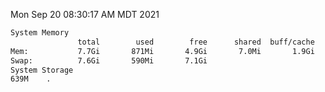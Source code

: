 Mon Sep 20 08:30:17 AM MDT 2021
```bash
System Memory
               total        used        free      shared  buff/cache   available
Mem:           7.7Gi       871Mi       4.9Gi       7.0Mi       1.9Gi       6.5Gi
Swap:          7.6Gi       590Mi       7.1Gi
System Storage
639M	.
```
